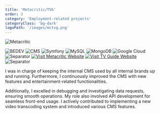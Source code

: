```yaml
---
title: 'Metacritic/TVG'
order: 3
category: 'Employment-related projects'
categoryClass: 'bg-dark'
logoPath: '/images/mctvg.png'
---
```


![Metacritic](/images/metacriticScreenshot.png#portfolio-image)

![BEDEV](https://img.shields.io/badge/Back_End_Development-red?style=for-the-badge&logoColor=white#portfolio-badge)
![CMS](https://img.shields.io/badge/CMS-blue?style=for-the-badge&logoColor=white#portfolio-badge)
![Symfony](https://img.shields.io/badge/symfony-%23000000.svg?style=for-the-badge&logo=symfony&logoColor=white#portfolio-badge)
![MySQL](https://img.shields.io/badge/mysql-%2300f.svg?style=for-the-badge&logo=mysql&logoColor=white#portfolio-badge)
![MongoDB](https://img.shields.io/badge/MongoDB-%234ea94b.svg?style=for-the-badge&logo=mongodb&logoColor=white#portfolio-badge)
![Google Cloud](https://img.shields.io/badge/GCP-%234285F4.svg?style=for-the-badge&logo=google-cloud&logoColor=white#portfolio-badge)
![Separator](#portfolio-separator)
[![Visit Metacritic Website](https://img.shields.io/badge/🔗-METACRITIC_WEBSITE-ffcc34.svg?style=for-the-badge#portfolio-badge)](https://www.metacritic.com)
[![Visit TV Guide Website](https://img.shields.io/badge/🔗-TV_GUIDE_WEBSITE-ec1c24.svg?style=for-the-badge#portfolio-badge)](https://www.tvguide.com)
![Separator](#portfolio-separator)

I was in charge of keeping the internal CMS used by all internal brands up and running. Furthermore, I continuously improved the CMS with new features and entertainment-related functionalities.

Additionally, I excelled in debugging and investigating data requests, ensuring smooth operations. My role also involved API development for seamless front-end usage. I actively contributed to implementing a new video transcoding system and introduced various CMS features.

